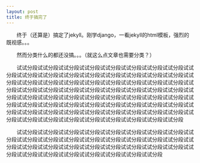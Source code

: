 ```yaml
---
layout: post
title: 终于搞完了
---
```

&emsp;&emsp;终于（还算是）搞定了jekyll。刚学django，一看jekyll的html模板，强烈的既视感。。。

&emsp;&emsp;然而分类什么的都还没搞。。。（就这么点文章也需要分类？）

&emsp;&emsp;试试分段试试分段试试分段试试分段试试分段试试分段试试分段试试分段试试分段试试分段试试分段试试分段试试分段试试分段试试分段试试分段试试分段试试分段试试分段试试分段试试分段试试分段试试分段试试分段试试分段试试分段试试分段试试分段试试分段试试分段试试分段试试分段试试分段试试分段试试分段试试分段试试分段试试分段试试分段试试分段试试分段试试分段试试分段试试分段试试分段试试分段试试分段试试分段试试分段试试分段试试分段试试分段试试分段试试分段试试分段试试分段试试分段试试分段试试分段试试分段试试分段试试分段试试分段试试分段试试分段试试分段试试分段试试分段试试分段试试分段试试分段

&emsp;&emsp;试试分段试试分段试试分段试试分段试试分段试试分段试试分段试试分段试试分段试试分段试试分段试试分段试试分段试试分段试试分段试试分段试试分段试试分段试试分段试试分段试试分段试试分段试试分段试试分段试试分段试试分段试试分段试试分段试试分段试试分段试试分段试试分段试试分段试试分段
